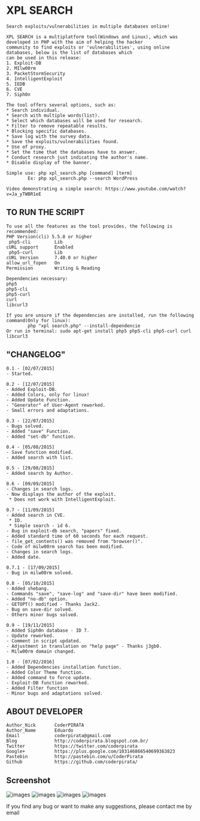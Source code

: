 XPL SEARCH
===============
```
Search exploits/vulnerabilities in multiple databases online!

XPL SEARCH is a multiplatform tool(Windows and Linux), which was developed in PHP with the aim of helping the hacker 
community to find exploits or 'vulnerabilities', using online databases, below is the list of databases which 
can be used in this release:
1. Exploit-DB
2. MIlw00rm
3. PacketStormSecurity
4. IntelligentExploit
5. IEDB
6. CVE
7. Siph0n

The tool offers several options, such as:
* Search individual.
* Search with multiple words(list).
* Select which databases will be used for research.
* Filter to remove repeatable results.
* Blocking specific databases.
* Save log with the survey data.
* Save the exploits/vulnerabilities found.
* Use of proxy.
* Set the time that the databases have to answer.
* Conduct research just indicating the author's name.
* Disable display of the banner.

Simple use: php xpl_search.php [command] [term]
        Ex: php xpl_search.php --search WordPress

Video demonstrating a simple search: https://www.youtube.com/watch?v=Ja_yTWBR1eE
```

TO RUN THE SCRIPT
----
```
To use all the features as the tool provides, the following is recommended:
PHP Version(cli) 5.5.8 or higher
 php5-cli         Lib
cURL support      Enabled
 php5-curl        Lib
cURL Version      7.40.0 or higher
allow_url_fopen   On
Permission        Writing & Reading

Dependencies necessary:
php5
php5-cli
php5-curl
curl
libcurl3

If you are unsure if the dependencies are installed, run the following command(Only for linux):
        php "xpl search.php" --install-dependencie
Or run in terminal: sudo apt-get install php5 php5-cli php5-curl curl libcurl3
```

"CHANGELOG"
----
```
0.1 - [02/07/2015]
- Started.

0.2 - [12/07/2015]
- Added Exploit-DB.
- Added Colors, only for linux!
- Added Update Function.
- "Generator" of User-Agent reworked.
- Small errors and adaptations.

0.3 - [22/07/2015]
- Bugs solved.
- Added "save" Function.
- Added "set-db" function.

0.4 - [05/08/2015]
- Save function modified.
- Added search with list.

0.5 - [29/08/2015]
- Added search by Author.

0.6 - [09/09/2015]
- Changes in search logs.
- Now displays the author of the exploit.
 * Does not work with IntelligentExploit.

0.7 - [11/09/2015]
- Added search in CVE.
 * ID.
 * Simple search - id 6.
- Bug in exploit-db search, "papers" fixed.
- Added standard time of 60 seconds for each request.
- file_get_contents() was removed from "browser()".
- Code of milw00rm search has been modified.
- Changes in search logs.
- Added date.

0.7.1 - [17/09/2015]
- Bug in milw00rm solved.

0.8 - [05/10/2015]
- Added shebang.
- Commands "save", "save-log" and "save-dir" have been modified.
- Added "no-db" option.
- GETOPT() modified - Thanks Jack2.
- Bug on save-dir solved.
- Others minor bugs solved.

0.9 - [19/11/2015]
- Added Siph0n database - ID 7.
- Update reworked.
- Comment in script updated.
- Adjustment in translation on "help page" - Thanks j3gb0.
- Milw00rm domain changed.

1.0 - [07/02/2016]
- Added Dependencies installation function.
- Added Color Theme function.
- Added command to force update.
- Exploit-DB function reworked.
- Added Filter function
- Minor bugs and adaptations solved.
```

ABOUT DEVELOPER
----
```
Author_Nick       CoderPIRATA
Author_Name       Eduardo
Email             coderpirata@gmail.com
Blog              http://coderpirata.blogspot.com.br/
Twitter           https://twitter.com/coderpirata
Google+           https://plus.google.com/103146866540699363823
Pastebin          http://pastebin.com/u/CoderPirata
Github            https://github.com/coderpirata/
```

Screenshot
----
![images](http://2.bp.blogspot.com/-_zxNoFeLuHk/VcLdwG4g8dI/AAAAAAAAAJM/VXmDTolozeU/s640/banner_xpl-search.png)
![images](https://2.bp.blogspot.com/-d43yUtGTcos/VrfSIcRXqdI/AAAAAAAAANg/WlJUhtV2zIs/s1600/filter.png)
![images](http://1.bp.blogspot.com/-P9K9fJ6k53o/VeJcozOiH2I/AAAAAAAAAJ4/iN5EwcdwIUM/s1600/exec.png)
![images](http://3.bp.blogspot.com/-SoUb9FnrRvo/Vk4itKD8M8I/AAAAAAAAANA/WWOITDYllCw/s1600/search-siph0n.png)


If you find any bug or want to make any suggestions, please contact me by email
